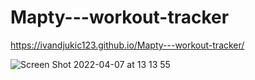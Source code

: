 # Mapty---workout-tracker

https://ivandjukic123.github.io/Mapty---workout-tracker/

![Screen Shot 2022-04-07 at 13 13 55](https://user-images.githubusercontent.com/98217204/162186770-96320a11-0466-4f01-898e-722863826da4.png)
